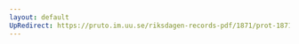 ```yaml
---
layout: default
UpRedirect: https://pruto.im.uu.se/riksdagen-records-pdf/1871/prot-1871--fk--202/prot-1871--fk--202_000.pdf
---
```


